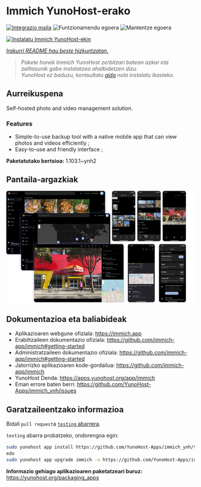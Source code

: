 <!--
Ohart ongi: README hau automatikoki sortu da <https://github.com/YunoHost/apps/tree/master/tools/readme_generator>ri esker
EZ editatu eskuz.
-->

# Immich YunoHost-erako

[![Integrazio maila](https://dash.yunohost.org/integration/immich.svg)](https://dash.yunohost.org/appci/app/immich) ![Funtzionamendu egoera](https://ci-apps.yunohost.org/ci/badges/immich.status.svg) ![Mantentze egoera](https://ci-apps.yunohost.org/ci/badges/immich.maintain.svg)

[![Instalatu Immich YunoHost-ekin](https://install-app.yunohost.org/install-with-yunohost.svg)](https://install-app.yunohost.org/?app=immich)

*[Irakurri README hau beste hizkuntzatan.](./ALL_README.md)*

> *Pakete honek Immich YunoHost zerbitzari batean azkar eta zailtasunik gabe instalatzea ahalbidetzen dizu.*  
> *YunoHost ez baduzu, kontsultatu [gida](https://yunohost.org/install) nola instalatu ikasteko.*

## Aurreikuspena

Self-hosted photo and video management solution.

### Features

- Simple-to-use backup tool with a native mobile app that can view photos and videos efficiently ;
- Easy-to-use and friendly interface ;


**Paketatutako bertsioa:** 1.103.1~ynh2

## Pantaila-argazkiak

![Immich(r)en pantaila-argazkia](./doc/screenshots/immich-screenshots.png)

## Dokumentazioa eta baliabideak

- Aplikazioaren webgune ofiziala: <https://immich.app>
- Erabiltzaileen dokumentazio ofiziala: <https://github.com/immich-app/immich#getting-started>
- Administratzaileen dokumentazio ofiziala: <https://github.com/immich-app/immich#getting-started>
- Jatorrizko aplikazioaren kode-gordailua: <https://github.com/immich-app/immich>
- YunoHost Denda: <https://apps.yunohost.org/app/immich>
- Eman errore baten berri: <https://github.com/YunoHost-Apps/immich_ynh/issues>

## Garatzaileentzako informazioa

Bidali `pull request`a [`testing` abarrera](https://github.com/YunoHost-Apps/immich_ynh/tree/testing).

`testing` abarra probatzeko, ondorengoa egin:

```bash
sudo yunohost app install https://github.com/YunoHost-Apps/immich_ynh/tree/testing --debug
edo
sudo yunohost app upgrade immich -u https://github.com/YunoHost-Apps/immich_ynh/tree/testing --debug
```

**Informazio gehiago aplikazioaren paketatzeari buruz:** <https://yunohost.org/packaging_apps>
